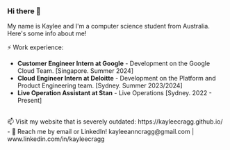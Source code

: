 ### Hi there 👋


My name is Kaylee and I'm a computer science student from Australia. Here's some info about me!

⚡ Work experience: <br>
- **Customer Engineer Intern at Google** - Development on the Google Cloud Team. [Singapore. Summer 2024]
- **Cloud Engineer Intern at Deloitte** - Development on the Platform and Product Engineering team. [Sydney. Summer 2023/2024]
- **Live Operation Assistant at Stan** - Live Operations [Sydney. 2022 - Present]
<br>
📫 Visit my website that is severely outdated: https://kayleecragg.github.io/
<br>
- 💬 Reach me by email or LinkedIn! kayleeanncragg@gmail.com | www.linkedin.com/in/kayleecragg

<!--
📫 Visit my website that is severely outdated: https://kayleecragg.github.io/

**kayleecragg/kayleecragg** is a ✨ _special_ ✨ repository because its `README.md` (this file) appears on your GitHub profile.

Here are some ideas to get you started:

- 🔭 I’m currently working on ...
- 🌱 I’m currently learning ...
- 👯 I’m looking to collaborate on ...
- 🤔 I’m looking for help with ...
- 💬 Ask me about ...
- 📫 How to reach me: ...
- 😄 Pronouns: ...
- ⚡ Fun fact: ...
-->
